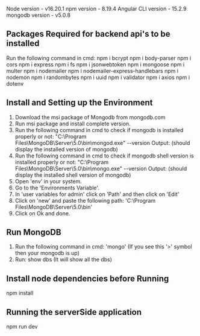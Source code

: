 Node version - v16.20.1
npm version - 8.19.4
Angular CLI version - 15.2.9
mongodb version - v5.0.8



Packages Required for backend api's to be installed
---------------------------------------------------
Run the following command in cmd:
npm i bcrypt
npm i body-parser
npm i cors
npm i express
npm i fs
npm i jsonwebtoken
npm i mongoose
npm i multer
npm i nodemailer
npm i nodemailer-express-handlebars
npm i nodemon
npm i randombytes
npm i uuid
npm i validator
npm i axios
npm i dotenv



Install and Setting up the Environment
---------------------------------------
1. Download the msi package of Mongodb from mongodb.com
2. Run msi package and install complete version.
3. Run the following command in cmd to check if mongodb is installed properly or not:
    "C:\Program Files\MongoDB\Server\5.0\bin\mongod.exe" --version
    Output: (should display the installed version of mongodb)
4. Run the following command in cmd to check if mongodb shell version is installed properly or not:
    "C:\Program Files\MongoDB\Server\5.0\bin\mongo.exe" --version
    Output: (should display the installed shell version of mongodb)
5. Open 'env' in your system.
6. Go to the 'Environments Variable'.
7. In 'user variables for admin' click on 'Path' and then click on 'Edit'
8. Click on 'new' and paste the following path:
    'C:\Program Files\MongoDB\Server\5.0\bin'
9. Click on Ok and done.



Run MongoDB
-----------
1. Run the following command in cmd:
    'mongo'
    (If you see this '>' symbol then your mongodb is up)
2. Run:
    show dbs
    (It will show all the dbs)



Install node dependencies before Running
----------------------------------------
npm install


Running the serverSide application
----------------------------------
npm run dev